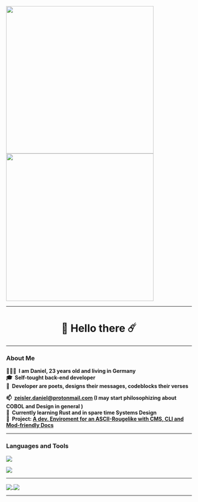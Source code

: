<a href="https://github.com/Daniel-RRTM/Patnic-IDE">
  <img width=400" align="center" src="https://github-readme-stats.vercel.app/api/pin/?username=daniel-rrtm&repo=Patnic-IDE&theme=vision-friendly-dark&border_radius=20" />
</a>

<a href="https://github.com/Daniel-RRTM/Patnic-Src">
  <img width="400" align="center" src="https://github-readme-stats.vercel.app/api/pin/?username=daniel-rrtm&repo=Patnic-Src&theme=vision-friendly-dark&border_radius=20" />
</a>
  

  
  
---
  


<h1 align="center">🌌 Hello there ☄️</h1>  
  


---
  


### About Me
  
**👨🏻‍💻 &nbsp;I am Daniel, 23 years old and living in Germany**  
**🎓&nbsp; Self-tought back-end developer**  
**📜&nbsp; Developer are poets, designs their messages, codeblocks their verses**
  
**📫&nbsp; <zeisler.daniel@protonmail.com> (I may start philosophizing about COBOL and  Design in general )**  
**🌱&nbsp; Currently learning Rust and in spare time Systems Design**  
**🔭&nbsp; Project: [A dev. Enviroment for an ASCII-Rougelike with CMS, CLI and Mod-friendly Docs](https://github.com/stars/Daniel-RRR/lists/the-p-tnicroom-game-experience)**  
  


  ---
    


### Languages and Tools

<p align="left">
  <a href="https://go-skill-icons.vercel.app/">
    <img
      src="https://go-skill-icons.vercel.app/api/icons?i=python,java,rust,powershell,jenkins,jira,sqlserver,docker&theme=dark"
    />
  </a>
</p>
<p align="left">
  <a href="https://go-skill-icons.vercel.app/">
    <img
      src="https://go-skill-icons.vercel.app/api/icons?i=linux,word,excel,vscode,androidstudio,unreal,photoshop,indesign&theme=dark"
    />
  </a>
</p>
  


---
  


<p>
<a href="https://github.com/anuraghazra/github-readme-stats">
  <img align="center" src="https://github-readme-stats.vercel.app/api?username=daniel-rrtm&show_icons=true&theme=vision-friendly-dark&include_all_commits=true&hide_rank=true&border_radius=20" />
 </a>
<a href="https://github.com/anuraghazra/convoychat">
   <img align="center" src="https://github-readme-stats.vercel.app/api/top-langs/?username=daniel-rrtm&langs_count=10&hide=html,css,LLVM&layout=compact&theme=vision-friendly-dark&border_radius=20" />
  </a>
</p>


----  




